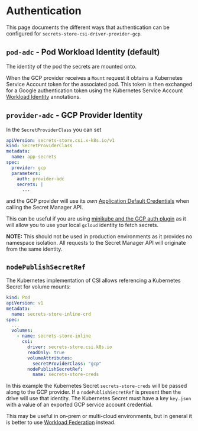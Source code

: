 # Authentication

This page documents the different ways that authentication can be configured for
`secrets-store-csi-driver-provider-gcp`.

## `pod-adc` - Pod Workload Identity (default)

The identity of the pod the secrets are mounted onto.

When the GCP provider receives a `Mount` request it obtains a Kubernetes
Service Account token for the associated pod. This token is then exchanged for
a Google authentication token using the Kubernetes Service Account [Workload
Identity](https://cloud.google.com/kubernetes-engine/docs/how-to/workload-identity)
annotations.

## `provider-adc` - GCP Provider Identity

In the `SecretProviderClass` you can set

```yaml
apiVersion: secrets-store.csi.x-k8s.io/v1
kind: SecretProviderClass
metadata:
  name: app-secrets
spec:
  provider: gcp
  parameters:
    auth: provider-adc
    secrets: |
      ...
```

and the GCP provider will use its _own_
[Application Default Credentials](https://cloud.google.com/docs/authentication/production)
when calling the Secret Manager API.

This can be useful if you are using
[minikube and the GCP auth plugin](https://minikube.sigs.k8s.io/docs/handbook/addons/gcp-auth/)
as it will allow you to use your local `gcloud` identity to fetch secrets.

**NOTE:** This should not be used in production environments as it provides no
namespace isolation. All requests to the Secret Manager API will originate from
the same identity.

## `nodePublishSecretRef`

The Kubernetes implementation of CSI allows referencing a Kubernetes Secret for
volume mounts:

```yaml
kind: Pod
apiVersion: v1
metadata:
  name: secrets-store-inline-crd
spec:
  ...
  volumes:
    - name: secrets-store-inline
      csi:
        driver: secrets-store.csi.k8s.io
        readOnly: true
        volumeAttributes:
          secretProviderClass: "gcp"
        nodePublishSecretRef:
          name: secrets-store-creds
```

In this example the Kubernetes Secret `secrets-store-creds` will be passed along
to the GCP provider. If a `nodePublishSecretRef` is present then the drive will
use that identity. The Kubernetes Secret must have a key `key.json` with a value
of an exported GCP service account credential.

This may be useful in on-prem or multi-cloud environments, but in general it is
better to use
[Workload Federation](https://cloud.google.com/iam/docs/workload-identity-federation)
instead.
